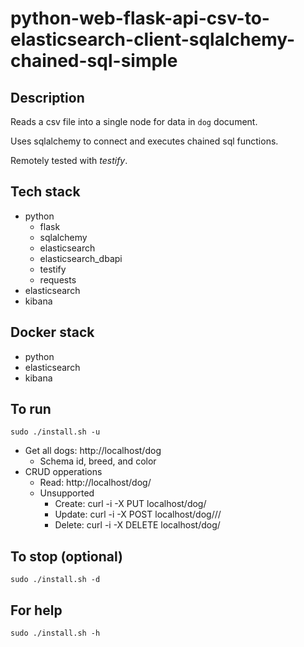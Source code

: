# python-web-flask-api-csv-to-elasticsearch-client-sqlalchemy-chained-sql-simple

## Description
Reads a csv file into a single node for data in `dog` document.

Uses sqlalchemy to connect and executes chained sql functions.

Remotely tested with *testify*.

## Tech stack
- python
    - flask
    - sqlalchemy
    - elasticsearch
    - elasticsearch_dbapi
    - testify
    - requests
- elasticsearch
- kibana

## Docker stack
- python
- elasticsearch
- kibana

## To run
`sudo ./install.sh -u`
- Get all dogs: http://localhost/dog
  - Schema id, breed, and color
- CRUD opperations
  - Read: http://localhost/dog/<id>
  - Unsupported
    - Create: curl -i -X PUT localhost/dog/<id>
    - Update: curl -i -X POST localhost/dog/<id>/<breed>/<color>
    - Delete: curl -i -X DELETE localhost/dog/<id>

## To stop (optional)
`sudo ./install.sh -d`

## For help
`sudo ./install.sh -h`
